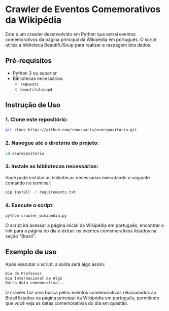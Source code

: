 # Crawler de Eventos Comemorativos da Wikipédia

Este é um crawler desenvolvido em Python que extrai eventos comemorativos da página principal da Wikipédia em português. O script utiliza a biblioteca BeautifulSoup para realizar a raspagem dos dados.

## Pré-requisitos

- Python 3 ou superior
- Bibliotecas necessárias:
  - `requests`
  - `beautifulsoup4`

## Instrução de Uso

### 1. Clone este repositório:
```bash
git clone https://github.com/seuusuario/seurepositorio.git
```

### 2. Navegue até o diretório do projeto:
```bash
cd seurepositorio
```

### 3. Instale as bibliotecas necessárias:
Você pode instalar as bibliotecas necessárias executando o seguinte comando no terminal:

```bash
pip install -r requirements.txt
```

### 4. Execute o script:
```bash
python crawler_wikipedia.py
```
O script irá acessar a página inicial da Wikipédia em português, encontrar o link para a página do dia e extrair os eventos comemorativos listados na seção "Brasil".


## Exemplo de uso

Após executar o script, a saída será algo assim:

```bash
Dia do Professor
Dia Internacional de Algo
Outra data comemorativa...
```

O crawler faz uma busca pelos eventos comemorativos relacionados ao Brasil listados na página principal da Wikipédia em português, permitindo que você veja as datas comemorativas do dia em questão.




